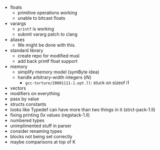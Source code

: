 - floats
    - primitive operations working
    - unable to bitcast floats
- varargs
    - `printf` is working
    - submit vararg patch to clang
- aliases
    - We might be done with this.
- standard library
    - create repo for modified musl
    - add back printf float support
- memory
    - simplify memory model (symByte idea)
    - handle arbitrary-width integers (iN)
        - `gcc-torture/20001111-1.opt.ll`: stuck on sizeof i1
- vectors
- modifiers on everything
- pass by value
- structs constants
- looks like Typedef can have more than two things in it (strct-pack-1.ll)
- fixing printing 0x values (regstack-1.ll)
- numbered types
- unimplimented stuff in parser
- consider renaming types
- blocks not being set correctly
- maybe comparisons at top of K
